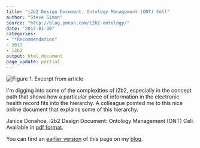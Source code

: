 ```yaml
---
title: "i2b2 Design Document. Ontology Management (ONT) Cell"
author: "Steve Simon"
source: "http://blog.pmean.com/i2b2-ontology/"
date: "2017-01-30"
categories:
- "*Recommendation"
- 2017
- i2b2
output: html_document
page_update: partial
---
```


![Figure 1. Excerpt from article](http://www.pmean.com/new-images/17/i2b2-ontology01.png)

<div class="notes">

I'm digging into some of the complexities of i2b2, especially in the
concept path that shows how a particular piece of information in the
electronic health record fits into the hierarchy. A colleague pointed me
to this nice online document that explains some of this
hierarchy.

Janice Donahoe, i2b2 Design Document: Ontology Management (ONT) Cell. Available in [pdf format][don1].

You can find an [earlier version][sim1] of this page on my [blog][sim2].

[sim1]: http://blog.pmean.com/i2b2-ontology/
[sim2]: http://blog.pmean.com

[don1]: https://www.i2b2.org/software/files/PDF/current/Ontology_Design.pdf

</div>

